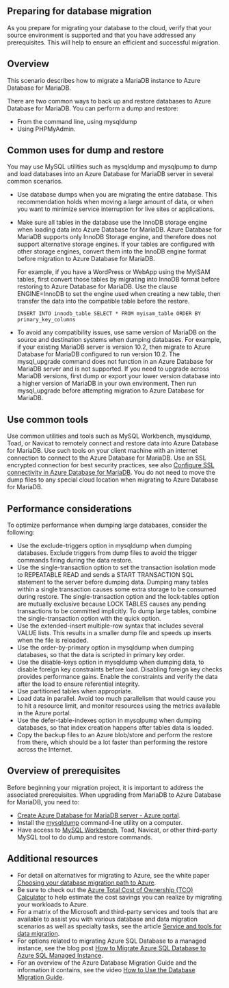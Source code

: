 ## Preparing for database migration

As you prepare for migrating your database to the cloud, verify that your source environment is supported and that you have addressed any prerequisites. This will help to ensure an efficient and successful migration.

## Overview

This scenario describes how to migrate a MariaDB instance to Azure Database for MariaDB.

There are two common ways to back up and restore databases to Azure Database for MariaDB. You can perform a dump and restore:

* From the command line, using mysqldump
* Using PHPMyAdmin.

## Common uses for dump and restore

You may use MySQL utilities such as mysqldump and mysqlpump to dump and load databases into an Azure Database for MariaDB server in several common scenarios.

* Use database dumps when you are migrating the entire database. This recommendation holds when moving a large amount of data, or when you want to minimize service interruption for live sites or applications.
* Make sure all tables in the database use the InnoDB storage engine when loading data into Azure Database for MariaDB. Azure Database for MariaDB supports only InnoDB Storage engine, and therefore does not support alternative storage engines. If your tables are configured with other storage engines, convert them into the InnoDB engine format before migration to Azure Database for MariaDB.

  For example, if you have a WordPress or WebApp using the MyISAM tables, first convert those tables by migrating into InnoDB format before restoring to Azure Database for MariaDB. Use the clause ENGINE=InnoDB to set the engine used when creating a new table, then transfer the data into the compatible table before the restore.

  ```
  INSERT INTO innodb_table SELECT * FROM myisam_table ORDER BY primary_key_columns
  ```

* To avoid any compatibility issues, use same version of MariaDB on the source and destination systems when dumping databases. For example, if your existing MariaDB server is version 10.2, then migrate to Azure Database for MariaDB configured to run version 10.2. The mysql_upgrade command does not function in an Azure Database for MariaDB server and is not supported. If you need to upgrade across MariaDB versions, first dump or export your lower version database into a higher version of MariaDB in your own environment. Then run mysql_upgrade before attempting migration to Azure Database for MariaDB.

## Use common tools

Use common utilities and tools such as MySQL Workbench, mysqldump, Toad, or Navicat to remotely connect and restore data into Azure Database for MariaDB. Use such tools on your client machine with an internet connection to connect to the Azure Database for MariaDB. Use an SSL encrypted connection for best security practices, see also [Configure SSL connectivity in Azure Database for MariaDB](https://docs.microsoft.com/azure/mariadb/concepts-ssl-connection-security). You do not need to move the dump files to any special cloud location when migrating to Azure Database for MariaDB.

## Performance considerations

To optimize performance when dumping large databases, consider the following:

* Use the exclude-triggers option in mysqldump when dumping databases. Exclude triggers from dump files to avoid the trigger commands firing during the data restore.
* Use the single-transaction option to set the transaction isolation mode to REPEATABLE READ and sends a START TRANSACTION SQL statement to the server before dumping data. Dumping many tables within a single transaction causes some extra storage to be consumed during restore. The single-transaction option and the lock-tables option are mutually exclusive because LOCK TABLES causes any pending transactions to be committed implicitly. To dump large tables, combine the single-transaction option with the quick option.
* Use the extended-insert multiple-row syntax that includes several VALUE lists. This results in a smaller dump file and speeds up inserts when the file is reloaded.
* Use the order-by-primary option in mysqldump when dumping databases, so that the data is scripted in primary key order.
* Use the disable-keys option in mysqldump when dumping data, to disable foreign key constraints before load. Disabling foreign key checks provides performance gains. Enable the constraints and verify the data after the load to ensure referential integrity.
* Use partitioned tables when appropriate.
* Load data in parallel. Avoid too much parallelism that would cause you to hit a resource limit, and monitor resources using the metrics available in the Azure portal.
* Use the defer-table-indexes option in mysqlpump when dumping databases, so that index creation happens after tables data is loaded.
* Copy the backup files to an Azure blob/store and perform the restore from there, which should be a lot faster than performing the restore across the Internet.

## Overview of prerequisites

Before beginning your migration project, it is important to address the associated prerequisites. When upgrading from MariaDB to Azure Database for MariaDB, you need to:

* [Create Azure Database for MariaDB server - Azure portal](https://docs.microsoft.com/azure/mariadb/quickstart-create-mariadb-server-database-using-azure-portal).
* Install the [mysqldump](https://mariadb.com/kb/en/library/documentation/clients-utilities/backup-restore-and-import-clients/mysqldump/) command-line utility on a computer.
* Have access to [MySQL Workbench](https://dev.mysql.com/downloads/workbench/), Toad, Navicat, or other third-party MySQL tool to do dump and restore commands.

## Additional resources

* For detail on alternatives for migrating to Azure, see the white paper [Choosing your database migration path to Azure](https://aka.ms/dbmigratewp).
* Be sure to check out the [Azure Total Cost of Ownership (TCO) Calculator](https://aka.ms/azure-tco) to help estimate the cost savings you can realize by migrating your workloads to Azure.
* For a matrix of the Microsoft and third-party services and tools that are available to assist you with various database and data migration scenarios as well as specialty tasks, see the article [Service and tools for data migration](https://docs.microsoft.com/azure/dms/dms-tools-matrix).
* For options related to migrating Azure SQL Database to a managed instance, see the blog post [How to Migrate Azure SQL Database to Azure SQL Managed Instance](https://blogs.msdn.microsoft.com/azuresqldbsupport/2019/01/28/how-to-migrate-azure-sql-database-to-azure-sql-managed-instance/).
* For an overview of the Azure Database Migration Guide and the information it contains, see the video [How to Use the Database Migration Guide](https://azure.microsoft.com/resources/videos/how-to-use-the-azure-database-migration-guide/).

